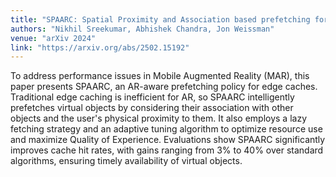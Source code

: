 ```yaml
---
title: "SPAARC: Spatial Proximity and Association based prefetching for Augmented Reality in edge Cache"
authors: "Nikhil Sreekumar, Abhishek Chandra, Jon Weissman"
venue: "arXiv 2024"
link: "https://arxiv.org/abs/2502.15192"
---
```

To address performance issues in Mobile Augmented Reality (MAR), this paper presents SPAARC, an AR-aware prefetching policy for edge caches. Traditional edge caching is inefficient for AR, so SPAARC intelligently prefetches virtual objects by considering their association with other objects and the user's physical proximity to them. It also employs a lazy fetching strategy and an adaptive tuning algorithm to optimize resource use and maximize Quality of Experience. Evaluations show SPAARC significantly improves cache hit rates, with gains ranging from 3% to 40% over standard algorithms, ensuring timely availability of virtual objects.